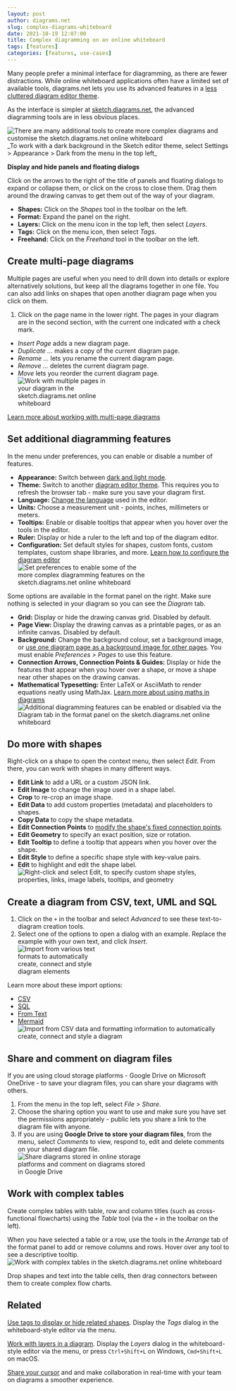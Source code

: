 ```yaml
---
layout: post
author: diagrams.net
slug: complex-diagrams-whiteboard
date: 2021-10-19 12:07:00
title: Complex diagramming on an online whiteboard
tags: [features]
categories: [features, use-cases]
---
```


Many people prefer a minimal interface for diagramming, as there are fewer distractions. While online whiteboard applications often have a limited set of available tools, diagrams.net lets you use its advanced features in a [less cluttered diagram editor theme](/blog/sketch-online-whiteboard.html).

As the interface is simpler at [sketch.diagrams.net](https://sketch.diagrams.net/), the advanced diagramming tools are in less obvious places.

<img src="/assets/img/blog/online-whiteboard-additional-tools.png" style="width=100%;max-width:600px;height:auto;" alt="There are many additional tools to create more complex diagrams and customise the sketch.diagrams.net online whiteboard">
<br />_To work with a dark background in the Sketch editor theme, select Settings > Appearance > Dark from the menu in the top left_

**Display and hide panels and floating dialogs**

Click on the arrows to the right of the title of panels and floating dialogs to expand or collapse them, or click on the cross to close them. Drag them around the drawing canvas to get them out of the way of your diagram.

* **Shapes:** Click on the _Shapes_ tool in the toolbar on the left.
* **Format:** Expand the panel on the right. 
* **Layers:** Click on the menu icon in the top left, then select _Layers_. 
* **Tags:** Click on the menu icon, then select _Tags_.
* **Freehand:** Click on the _Freehand_ tool in the toolbar on the left.

## Create multi-page diagrams

Multiple pages are useful when you need to drill down into details or explore alternatively solutions, but keep all the diagrams together in one file. You can also add links on shapes that open another diagram page when you click on them.

1. Click on the page name in the lower right. The pages in your diagram are in the second section, with the current one indicated with a check mark. 
* _Insert Page_ adds a new diagram page.
* _Duplicate ..._ makes a copy of the current diagram page.
* _Rename ..._ lets you rename the current diagram page.
* _Remove ..._ deletes the current diagram page.
* _Move_ lets you reorder the current diagram page. 
<br /><img src="/assets/img/blog/online-whiteboard-multi-page-diagram.png" style="width=100%;max-width:200px;height:auto;" alt="Work with multiple pages in your diagram in the sketch.diagrams.net online whiteboard">

[Learn more about working with multi-page diagrams](/blog/multiple-page-diagrams.html)

## Set additional diagramming features

In the menu under preferences, you can enable or disable a number of features.
* **Appearance:** Switch between [dark and light mode](/blog/dark-mode-diagram-editor.html).
* **Theme:** Switch to another [diagram editor theme](/blog/diagram-editor-theme.html). This requires you to refresh the browser tab - make sure you save your diagram first.
* **Language:** [Change the language](/blog/translate-diagram.html) used in the editor.
* **Units:** Choose a measurement unit - points, inches, millimeters or meters.
* **Tooltips:** Enable or disable tooltips that appear when you hover over the tools in the editor.
* **Ruler:** Display or hide a ruler to the left and top of the diagram editor.
* **Configuration:** Set default styles for shapes, custom fonts, custom templates, custom shape libraries, and more. [Learn how to configure the diagram editor](/doc/faq/configure-diagram-editor.html)
<br /><img src="/assets/img/blog/online-whiteboard-preferences.png" style="width=100%;max-width:300px;height:auto;" alt="Set preferences to enable some of the more complex diagramming features on the sketch.diagrams.net online whiteboard">

Some options are available in the format panel on the right. Make sure nothing is selected in your diagram so you can see the _Diagram_ tab. 
* **Grid:** Display or hide the drawing canvas grid. Disabled by default. 
* **Page View:** Display the drawing canvas as a printable pages, or as an infinite canvas. Disabled by default. 
* **Background:** Change the background colour, set a background image, or [use one diagram page as a background image for other pages](/blog/background-pages-diagrams.html). You must enable _Preferences > Pages_ to use this feature. 
* **Connection Arrows, Connection Points & Guides:** Display or hide the features that appear when you hover over a shape, or move a shape near other shapes on the drawing canvas. 
* **Mathematical Typesetting:** Enter LaTeX or AsciiMath to render equations neatly using MathJax. [Learn more about using maths in diagrams](/blog/maths-in-diagrams.html)
<br /><img src="/assets/img/blog/online-whiteboard-diagram-tab-features.png" style="width=100%;max-width:500px;height:auto;" alt="Additional diagramming features can be enabled or disabled via the Diagram tab in the format panel on the sketch.diagrams.net online whiteboard">

## Do more with shapes

Right-click on a shape to open the context menu, then select _Edit_. From there, you can work with shapes in many different ways.
* **Edit Link** to add a URL or a custom JSON link.
* **Edit Image** to change the image used in a shape label. 
* **Crop** to re-crop an image shape.
* **Edit Data** to add custom properties (metadata) and placeholders to shapes.
* **Copy Data** to copy the shape metadata.
* **Edit Connection Points** to [modify the shape's fixed connection points](doc/faq/shape-connection-points-customise.html).
* **Edit Geometry** to specify an exact position, size or rotation.
* **Edit Tooltip** to define a tooltip that appears when you hover over the shape. 
* **Edit Style** to define a specific shape style with key-value pairs.
* **Edit** to highlight and edit the shape label.
<br /><img src="/assets/img/blog/online-whiteboard-context-menu-edit.png" style="width=100%;max-width:500px;height:auto;" alt="Right-click and select Edit, to specify custom shape styles, properties, links, image labels, tooltips, and geometry">

## Create a diagram from CSV, text, UML and SQL

1. Click on the ``+`` in the toolbar and select _Advanced_ to see these text-to-diagram creation tools. 
2. Select one of the options to open a dialog with an example. Replace the example with your own text, and click _Insert_. 
<br /><img src="/assets/img/blog/online-whiteboard-import-from-advanced.png" style="width=100%;max-width:200px;height:auto;" alt="Import from various text formats to automatically create, connect and style diagram elements">

Learn more about these import options:
* [CSV](/blog/insert-from-csv.html)
* [SQL](/blog/insert-sql.html)
* [From Text](/blog/insert-from-text.html)
* [Mermaid](/blog/mermaid-diagrams.html)
<br /><img src="/assets/img/blog/online-whiteboard-import-from-csv.gif" style="width=100%;max-width:500px;height:auto;" alt="Import from CSV data and formatting information to automatically create, connect and style a diagram">

## Share and comment on diagram files

If you are using cloud storage platforms - Google Drive on Microsoft OneDrive - to save your diagram files, you can share your diagrams with others. 

1. From the menu in the top left, select _File > Share_.
2. Choose the sharing option you want to use and make sure you have set the permissions appropriately - public lets you share a link to the diagram file with anyone.
3. If you are using **Google Drive to store your diagram files**, from the menu, select _Comments_ to view, respond to, edit and delete comments on your shared diagram file.
<br /><img src="/assets/img/blog/online-whiteboard-share-comment.png" style="width=100%;max-width:300px;height:auto;" alt="Share diagrams stored in online storage platforms and comment on diagrams stored in Google Drive">

## Work with complex tables

Create complex tables with table, row and column titles (such as cross-functional flowcharts) using the _Table_ tool (via the ``+`` in the toolbar on the left). 

When you have selected a table or a row, use the tools in the _Arrange_ tab of the format panel to add or remove columns and rows. Hover over any tool to see a descriptive tooltip.
<br /><img src="/assets/img/blog/online-whiteboard-add-cross-functional-table.gif" style="width=100%;max-width:600px;height:auto;" alt="Work with complex tables in the sketch.diagrams.net online whiteboard">

Drop shapes and text into the table cells, then drag connectors between them to create complex flow charts. 

## Related

[Use tags to display or hide related shapes](/blog/tags-in-diagrams.html). Display the _Tags_ dialog in the whiteboard-style editor via the menu.

[Work with layers in a diagram](/doc/layers.html). Display the _Layers_ dialog in the whiteboard-style editor via the menu, or press ``Ctrl+Shift+L`` on Windows, ``Cmd+Shift+L`` on macOS. 

[Share your cursor](/blog/concurrent-editing.html) and and make collaboration in real-time with your team on diagrams a smoother experience.